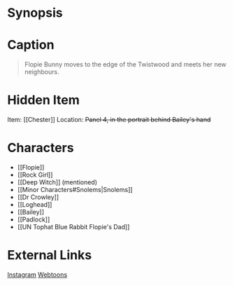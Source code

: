 # Synopsis

# Caption
> Flopie Bunny moves to the edge of the Twistwood and meets her new neighbours.

# Hidden Item
Item: [[Chester]]
Location: ~~Panel 4, in the portrait behind Bailey's hand~~

# Characters
* [[Flopie]]
* [[Rock Girl]]
* [[Deep Witch]] (mentioned)
* [[Minor Characters#Snolems|Snolems]]
* [[Dr Crowley]]
* [[Loghead]]
* [[Bailey]]
* [[Padlock]]
* [[UN Tophat Blue Rabbit Flopie's Dad]]

# External Links
[Instagram](https://www.instagram.com/p/B8ZvC4sg8YA/)
[Webtoons](https://www.webtoons.com/en/challenge/twistwood-tales/29-welcome-to-twistwood-flopie/viewer?title_no=344740&episode_no=32)